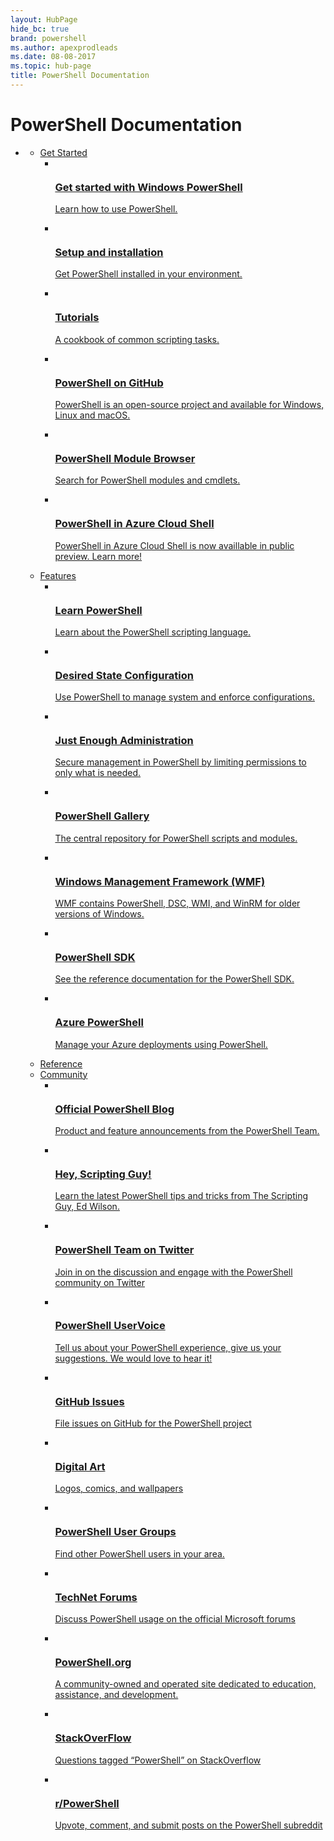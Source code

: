 ```yaml
---
layout: HubPage
hide_bc: true
brand: powershell
ms.author: apexprodleads
ms.date: 08-08-2017
ms.topic: hub-page
title: PowerShell Documentation
---
```

<div id="main" class="v2">
<div class="container">
    <h1>PowerShell Documentation</h1>
    <ul class="pivots">
        <li>
            <a href="#main"></a>
            <ul id="main">
                <li>
                    <a data-default="true" href="#getstarted">Get Started</a>
                    <ul id="getstarted" class="cardsC">
                        <li>
                            <a href="/powershell/scripting/powershell-scripting">
                            <div class="cardSize">
                                <div class="cardPadding">
                                    <div class="card">
                                        <div class="cardImageOuter">
                                            <div class="cardImage bgdAccent1">
                                                <img src="https://docs.microsoft.com/media/hubs/powershell/powershell-get-started-windows.svg" alt="" />
                                            </div>
                                        </div>
                                        <div class="cardText">
                                            <h3>Get started with Windows PowerShell</h3>
                                            <p>Learn how to use PowerShell.</p>
                                        </div>
                                    </div>
                                </div>
                            </div>
                            </a>
                        </li>
                        <li>
                            <a href="/powershell/scripting/setup/installing-powershell">
                            <div class="cardSize">
                                <div class="cardPadding">
                                    <div class="card">
                                        <div class="cardImageOuter">
                                            <div class="cardImage bgdAccent1">
                                                <img src="https://docs.microsoft.com/media/hubs/powershell/powershell-get-started-setup.svg" alt="" />
                                            </div>
                                        </div>
                                        <div class="cardText">
                                            <h3>Setup and installation</h3>
                                            <p>Get PowerShell installed in your environment.</p>
                                        </div>
                                    </div>
                                </div>
                            </div>
                            </a>
                        </li>
                        <li>
                            <a href="/powershell/scripting/getting-started/fundamental/using-windows-powershell-for-administration">
                            <div class="cardSize">
                                <div class="cardPadding">
                                    <div class="card">
                                        <div class="cardImageOuter">
                                            <div class="cardImage bgdAccent1">
                                                <img src="https://docs.microsoft.com/media/hubs/powershell/powershell-get-started-tutorials.svg" alt="" />
                                            </div>
                                        </div>
                                        <div class="cardText">
                                            <h3>Tutorials</h3>
                                            <p>A cookbook of common scripting tasks.</p>
                                        </div>
                                    </div>
                                </div>
                            </div>
                            </a>
                        </li>
                        <li>
                            <a href="https://github.com/PowerShell/PowerShell">
                            <div class="cardSize">
                                <div class="cardPadding">
                                    <div class="card">
                                        <div class="cardImageOuter">
                                            <div class="cardImage bgdAccent1">
                                                <img src="https://docs.microsoft.com/media/hubs/powershell/powershell-get-started-github.svg" alt="" />
                                            </div>
                                        </div>
                                        <div class="cardText">
                                            <h3>PowerShell on GitHub</h3>
                                            <p>PowerShell is an open-source project and available for Windows, Linux and macOS.</p>
                                        </div>
                                    </div>
                                </div>
                            </div>
                            </a>
                        </li>
                        <li>
                            <a href="/powershell/module/">
                            <div class="cardSize">
                                <div class="cardPadding">
                                    <div class="card">
                                        <div class="cardImageOuter">
                                            <div class="cardImage bgdAccent1">
                                                <img src="https://docs.microsoft.com/media/hubs/powershell/powershell-get-started-module-browser.svg" alt="" />
                                            </div>
                                        </div>
                                        <div class="cardText">
                                            <h3>PowerShell Module Browser</h3>
                                            <p>Search for PowerShell modules and cmdlets.</p>
                                        </div>
                                    </div>
                                </div>
                            </div>
                            </a>
                        </li>
                        <li>
                            <a href="https://aka.ms/cloudshell/powershell-docs">
                            <div class="cardSize">
                                <div class="cardPadding">
                                    <div class="card">
                                        <div class="cardImageOuter">
                                            <div class="cardImage bgdAccent1">
                                                <img src="https://docs.microsoft.com/media/landing/powershell/powershell-get-started-azure-cloud-shell.svg" alt="" />
                                            </div>
                                        </div>
                                        <div class="cardText">
                                            <h3>PowerShell in Azure Cloud Shell</h3>
                                            <p>PowerShell in Azure Cloud Shell is now availlable in public preview. Learn more!</p>
                                        </div>
                                    </div>
                                </div>
                            </div>
                            </a>
                        </li>
                    </ul>
                </li>
                <li>
                    <a href="#features">Features</a>
                    <ul id="features" class="cardsC">
                        <li>
                            <a href="/en-us/powershell/scripting/getting-started/fundamental/understanding-important-windows-powershell-concepts">
                            <div class="cardSize">
                                <div class="cardPadding">
                                    <div class="card">
                                        <div class="cardImageOuter">
                                            <div class="cardImage bgdAccent1">
                                                <img src="https://docs.microsoft.com/media/hubs/powershell/powershell-features-windows.svg" alt="" />
                                            </div>
                                        </div>
                                        <div class="cardText">
                                            <h3>Learn PowerShell</h3>
                                            <p>Learn about the PowerShell scripting language.</p>
                                        </div>
                                    </div>
                                </div>
                            </div>
                            </a>
                        </li>
                        <li>
                            <a href="/powershell/dsc/overview">
                            <div class="cardSize">
                                <div class="cardPadding">
                                    <div class="card">
                                        <div class="cardImageOuter">
                                            <div class="cardImage bgdAccent1">
                                                <img src="https://docs.microsoft.com/media/hubs/powershell/powershell-features-configuration.svg" alt="" />
                                            </div>
                                        </div>
                                        <div class="cardText">
                                            <h3>Desired State Configuration</h3>
                                            <p>Use PowerShell to manage system and enforce configurations.</p>
                                        </div>
                                    </div>
                                </div>
                            </div>
                            </a>
                        </li>
                        <li>
                            <a href="/powershell/jea/overview">
                            <div class="cardSize">
                                <div class="cardPadding">
                                    <div class="card">
                                        <div class="cardImageOuter">
                                            <div class="cardImage bgdAccent1">
                                                <img src="https://docs.microsoft.com/media/hubs/powershell/powershell-features-administration.svg" alt="" />
                                            </div>
                                        </div>
                                        <div class="cardText">
                                            <h3>Just Enough Administration</h3>
                                            <p>Secure management in PowerShell by limiting permissions to only what is needed.</p>
                                        </div>
                                    </div>
                                </div>
                            </div>
                            </a>
                        </li>
                        <li>
                            <a href="/powershell/gallery/overview">
                            <div class="cardSize">
                                <div class="cardPadding">
                                    <div class="card">
                                        <div class="cardImageOuter">
                                            <div class="cardImage bgdAccent1">
                                                <img src="https://docs.microsoft.com/media/hubs/powershell/powershell-features-gallery.svg" alt="" />
                                            </div>
                                        </div>
                                        <div class="cardText">
                                            <h3>PowerShell Gallery</h3>
                                            <p>The central repository for PowerShell scripts and modules.</p>
                                        </div>
                                    </div>
                                </div>
                            </div>
                            </a>
                        </li>
                        <li>
                            <a href="/powershell/wmf/">
                            <div class="cardSize">
                                <div class="cardPadding">
                                    <div class="card">
                                        <div class="cardImageOuter">
                                            <div class="cardImage bgdAccent1">
                                                <img src="https://docs.microsoft.com/media/hubs/powershell/powershell-get-started-wmf.svg" alt="" />
                                            </div>
                                        </div>
                                        <div class="cardText">
                                            <h3>Windows Management Framework (WMF)</h3>
                                            <p>WMF contains PowerShell, DSC, WMI, and WinRM for older versions of Windows.</p>
                                        </div>
                                    </div>
                                </div>
                            </div>
                            </a>
                        </li>
                        <li>
                            <a href="/powershell/developer">
                            <div class="cardSize">
                                <div class="cardPadding">
                                    <div class="card">
                                        <div class="cardImageOuter">
                                            <div class="cardImage bgdAccent1">
                                                <img src="https://docs.microsoft.com/media/hubs/visualstudio/toolsets-net-cross-platform.svg" alt="" />
                                            </div>
                                        </div>
                                        <div class="cardText">
                                            <h3>PowerShell SDK</h3>
                                            <p>See the reference documentation for the PowerShell SDK.</p>
                                        </div>
                                    </div>
                                </div>
                            </div>
                            </a>
                        </li>
                        <li>
                            <a href="/powershell/azure/overview">
                            <div class="cardSize">
                                <div class="cardPadding">
                                    <div class="card">
                                        <div class="cardImageOuter">
                                            <div class="cardImage bgdAccent1">
                                                <img src="https://docs.microsoft.com/media/hubs/powershell/powershell-features-azure.svg" alt="" />
                                            </div>
                                        </div>
                                        <div class="cardText">
                                            <h3>Azure PowerShell</h3>
                                            <p>Manage your Azure deployments using PowerShell.</p>
                                        </div>
                                    </div>
                                </div>
                            </div>
                            </a>
                        </li>
                    </ul>
                </li>
                <li>
                    <a href="/powershell/scripting">Reference</a>
                </li>
                <li>
                    <a href="#community">Community</a>
                    <ul id="community" class="cardsF">
                        <li>
                            <a href="https://blogs.msdn.microsoft.com/powershell/">
                            <div class="cardSize">
                                <div class="cardPadding">
                                    <div class="card">
                                        <div class="cardImageOuter">
                                            <div class="cardImage">
                                                <img src="https://docs.microsoft.com/media/common/i_blog.svg" alt="" />
                                            </div>
                                        </div>
                                        <div class="cardText">
                                            <h3>Official PowerShell Blog</h3>
                                            <p>Product and feature announcements from the PowerShell Team.</p>
                                        </div>
                                    </div>
                                </div>
                            </div>
                            </a>
                        </li>
                        <li>
                            <a href="https://blogs.technet.microsoft.com/heyscriptingguy/">
                            <div class="cardSize">
                                <div class="cardPadding">
                                    <div class="card">
                                        <div class="cardImageOuter">
                                            <div class="cardImage">
                                                <img src="https://docs.microsoft.com/media/common/i_blog.svg" alt="" />
                                            </div>
                                        </div>
                                        <div class="cardText">
                                            <h3>Hey, Scripting Guy!</h3>
                                            <p>Learn the latest PowerShell tips and tricks from The Scripting Guy, Ed Wilson.</p>
                                        </div>
                                    </div>
                                </div>
                            </div>
                            </a>
                        </li>
                        <li>
                            <a href="https://twitter.com/PowerShell_Team">
                            <div class="cardSize">
                                <div class="cardPadding">
                                    <div class="card">
                                        <div class="cardImageOuter">
                                            <div class="cardImage">
                                                <img src="https://docs.microsoft.com/media/hubs/powershell/logo_twitter.svg" alt="" />
                                            </div>
                                        </div>
                                        <div class="cardText">
                                            <h3>PowerShell Team on Twitter</h3>
                                            <p>Join in on the discussion and engage with the PowerShell community on Twitter</p>
                                        </div>
                                    </div>
                                </div>
                            </div>
                            </a>
                        </li>
                        <li>
                            <a href="https://windowsserver.uservoice.com/forums/301869-powershell">
                            <div class="cardSize">
                                <div class="cardPadding">
                                    <div class="card">
                                        <div class="cardImageOuter">
                                            <div class="cardImage">
                                                <img src="https://docs.microsoft.com/media/common/i_feedback.svg" alt="" />
                                            </div>
                                        </div>
                                        <div class="cardText">
                                            <h3>PowerShell UserVoice</h3>
                                            <p>Tell us about your PowerShell experience, give us your suggestions. We would love to hear it!</p>
                                        </div>
                                    </div>
                                </div>
                            </div>
                            </a>
                        </li>
                        <li>
                            <a href="https://github.com/powershell/powershell/issues">
                            <div class="cardSize">
                                <div class="cardPadding">
                                    <div class="card">
                                        <div class="cardImageOuter">
                                            <div class="cardImage">
                                                <img src="https://docs.microsoft.com/media/hubs/powershell/i_bug.svg" alt="" />
                                            </div>
                                        </div>
                                        <div class="cardText">
                                            <h3>GitHub Issues</h3>
                                            <p>File issues on GitHub for the PowerShell project</p>
                                        </div>
                                    </div>
                                </div>
                            </div>
                            </a>
                        </li>
                        <li>
                            <a href="/powershell/digital-art">
                            <div class="cardSize">
                                <div class="cardPadding">
                                    <div class="card">
                                        <div class="cardImageOuter">
                                            <div class="cardImage">
                                                <img src="https://docs.microsoft.com/media/hubs/powershell/i_digital-art.svg" alt="" />
                                            </div>
                                        </div>
                                        <div class="cardText">
                                            <h3>Digital Art</h3>
                                            <p>Logos, comics, and wallpapers</p>
                                        </div>
                                    </div>
                                </div>
                            </div>
                            </a>
                        </li>
                        <li>
                            <a href="https://aka.ms/psusergroup">
                            <div class="cardSize">
                                <div class="cardPadding">
                                    <div class="card">
                                        <div class="cardImageOuter">
                                            <div class="cardImage">
                                                <img src="https://docs.microsoft.com/media/hubs/powershell/i_group.svg" alt="" />
                                            </div>
                                        </div>
                                        <div class="cardText">
                                            <h3>PowerShell User Groups</h3>
                                            <p>Find other PowerShell users in your area.</p>
                                        </div>
                                    </div>
                                </div>
                            </div>
                            </a>
                        </li>
                        <li>
                            <a href="https://social.technet.microsoft.com/forums/home?forum=winserverpowershell">
                            <div class="cardSize">
                                <div class="cardPadding">
                                    <div class="card">
                                        <div class="cardImageOuter">
                                            <div class="cardImage">
                                                <img src="https://docs.microsoft.com/media/hubs/powershell/i_blog.svg" alt="" />
                                            </div>
                                        </div>
                                        <div class="cardText">
                                            <h3>TechNet Forums</h3>
                                            <p>Discuss PowerShell usage on the official Microsoft forums</p>
                                        </div>
                                    </div>
                                </div>
                            </div>
                            </a>
                        </li>
                        <li>
                            <a href="https://powershell.org/">
                            <div class="cardSize">
                                <div class="cardPadding">
                                    <div class="card">
                                        <div class="cardImageOuter">
                                            <div class="cardImage">
                                                <img src="https://docs.microsoft.com/media/hubs/powershell/i_group-feedback.svg" alt="" />
                                            </div>
                                        </div>
                                        <div class="cardText">
                                            <h3>PowerShell.org</h3>
                                            <p>A community-owned and operated site dedicated to education, assistance, and development.</p>
                                        </div>
                                    </div>
                                </div>
                            </div>
                            </a>
                        </li>
                        <li>
                            <a href="http://stackoverflow.com/questions/tagged/powershell">
                            <div class="cardSize">
                                <div class="cardPadding">
                                    <div class="card">
                                        <div class="cardImageOuter">
                                            <div class="cardImage">
                                                <img src="https://docs.microsoft.com/media/hubs/powershell/logo_stackoverflow.svg" alt="" />
                                            </div>
                                        </div>
                                        <div class="cardText">
                                            <h3>StackOverFlow</h3>
                                            <p>Questions tagged “PowerShell” on StackOverflow</p>
                                        </div>
                                    </div>
                                </div>
                            </div>
                            </a>
                        </li>
                        <li>
                            <a href="https://www.reddit.com/r/PowerShell/">
                            <div class="cardSize">
                                <div class="cardPadding">
                                    <div class="card">
                                        <div class="cardImageOuter">
                                            <div class="cardImage">
                                                <img src="https://docs.microsoft.com/media/hubs/powershell/logo_reddit.svg" alt="" />
                                            </div>
                                        </div>
                                        <div class="cardText">
                                            <h3>r/PowerShell</h3>
                                            <p>Upvote, comment, and submit posts on the PowerShell subreddit</p>
                                        </div>
                                    </div>
                                </div>
                            </div>
                            </a>
                        </li>
                    </ul>
                </li>
            </ul>
        </li>
    </ul>
</div>